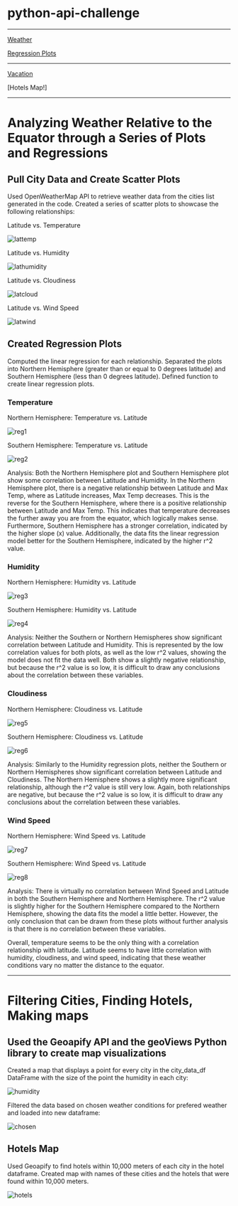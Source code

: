 # python-api-challenge
----------------------

[Weather](https://github.com/caitlin-hartley/python-api-challenge/blob/main/README.md#analyzing-weather-relative-to-the-equator-through-a-series-of-plots-and-regressions)

[Regression Plots](https://github.com/caitlin-hartley/python-api-challenge/blob/main/README.md#created-regression-plots)

----------------------

[Vacation](https://github.com/caitlin-hartley/python-api-challenge/blob/main/README.md#filtering-cities-finding-hotels-making-maps)

[Hotels Map!]

----------------------

# Analyzing Weather Relative to the Equator through a Series of Plots and Regressions

## Pull City Data and Create Scatter Plots

Used OpenWeatherMap API to retrieve weather data from the cities list generated in the code. Created a series of scatter plots to showcase the following relationships:

Latitude vs. Temperature

![lattemp](https://github.com/caitlin-hartley/python-api-challenge/blob/main/output_data/Fig1.png)

Latitude vs. Humidity

![lathumidity](https://github.com/caitlin-hartley/python-api-challenge/blob/main/output_data/Fig2.png)

Latitude vs. Cloudiness

![latcloud](https://github.com/caitlin-hartley/python-api-challenge/blob/main/output_data/Fig3.png)

Latitude vs. Wind Speed

![latwind](https://github.com/caitlin-hartley/python-api-challenge/blob/main/output_data/Fig4.png)


## Created Regression Plots

Computed the linear regression for each relationship. Separated the plots into Northern Hemisphere (greater than or equal to 0 degrees latitude) and Southern Hemisphere (less than 0 degrees latitude). Defined function to create linear regression plots.

### Temperature

Northern Hemisphere: Temperature vs. Latitude

![reg1](https://github.com/caitlin-hartley/python-api-challenge/blob/main/output_data/Fig5.png)

Southern Hemisphere: Temperature vs. Latitude

![reg2](https://github.com/caitlin-hartley/python-api-challenge/blob/main/output_data/Fig6.png)

Analysis: Both the Northern Hemisphere plot and Southern Hemisphere plot show some correlation between Latitude and Humidity. In the Northern Hemisphere plot, there is a negative relationship between Latitude and Max Temp, where as Latitude increases, Max Temp decreases. This is the reverse for the Southern Hemisphere, where there is a positive relationship between Latitude and Max Temp. This indicates that temperature decreases the further away you are from the equator, which logically makes sense. Furthermore, Southern Hemisphere has a stronger correlation, indicated by the higher slope (x) value. Additionally, the data fits the linear regression model better for the Southern Hemisphere, indicated by the higher r^2 value.


### Humidity

Northern Hemisphere: Humidity vs. Latitude

![reg3](https://github.com/caitlin-hartley/python-api-challenge/blob/main/output_data/Fig7.png)

Southern Hemisphere: Humidity vs. Latitude

![reg4](https://github.com/caitlin-hartley/python-api-challenge/blob/main/output_data/Fig8.png)

Analysis: Neither the Southern or Northern Hemispheres show significant correlation between Latitude and Humidity. This is represented by the low correlation values for both plots, as well as the low r^2 values, showing the model does not fit the data well. Both show a slightly negative relationship, but because the r^2 value is so low, it is difficult to draw any conclusions about the correlation between these variables. 


### Cloudiness

Northern Hemisphere: Cloudiness vs. Latitude

![reg5](https://github.com/caitlin-hartley/python-api-challenge/blob/main/output_data/Fig9.png)

Southern Hemisphere: Cloudiness vs. Latitude

![reg6](https://github.com/caitlin-hartley/python-api-challenge/blob/main/output_data/Fig10.png)

Analysis: Similarly to the Humidity regression plots, neither the Southern or Northern Hemispheres show significant correlation between Latitude and Cloudiness. The Northern Hemisphere shows a slightly more significant relationship, although the r^2 value is still very low. Again, both relationships are negative, but because the r^2 value is so low, it is difficult to draw any conclusions about the correlation between these variables. 



### Wind Speed

Northern Hemisphere: Wind Speed vs. Latitude

![reg7](https://github.com/caitlin-hartley/python-api-challenge/blob/main/output_data/Fig11.png)

Southern Hemisphere: Wind Speed vs. Latitude

![reg8](https://github.com/caitlin-hartley/python-api-challenge/blob/main/output_data/Fig12.png)

Analysis: There is virtually no correlation between Wind Speed and Latitude in both the Southern Hemisphere and Northern Hemisphere. The r^2 value is slightly higher for the Southern Hemisphere compared to the Northern Hemisphere, showing the data fits the model a little better. However, the only conclusion that can be drawn from these plots without further analysis is that there is no correlation between these variables.

Overall, temperature seems to be the only thing with a correlation relationship with latitude. Latitude seems to have little correlation with humidity, cloudiness, and wind speed, indicating that these weather conditions vary no matter the distance to the equator. 

----------------------

# Filtering Cities, Finding Hotels, Making maps

## Used the Geoapify API and the geoViews Python library to create map visualizations

Created a map that displays a point for every city in the city_data_df DataFrame with the size of the point the humidity in each city:

![humidity](https://github.com/caitlin-hartley/python-api-challenge/blob/main/output_data/humidity_map.png)

Filtered the data based on chosen weather conditions for prefered weather and loaded into new dataframe:

![chosen](https://github.com/caitlin-hartley/python-api-challenge/blob/main/output_data/filtering_cities.png)

## Hotels Map

Used Geoapify to find hotels within 10,000 meters of each city in the hotel dataframe. Created map with names of these cities and the hotels that were found within 10,000 meters. 

![hotels](https://github.com/caitlin-hartley/python-api-challenge/blob/main/output_data/hotels.png)

